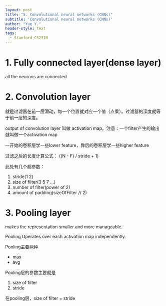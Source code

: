 ```yaml
---
layout: post
title: "5. Convolutional neural networks (CNNs)"
subtitle: 'Convolutional neural networks (CNNs)'
author: "Yue Y."
header-style: text
tags:
  - Stanford-CS231N
---
```



# 1. Fully connected layer(dense layer)
all the neurons are connected 

# 2. Convolution layer
就是过滤器在前一层滑动，每一个位置就对应一个值（点乘）。过滤器的深度就等于前一层的深度。

output of convolution layer 叫做 activation map。注意：一个filter产生的输出就叫做一个activation map

一开始的卷积层学一些lower feature，靠后的卷积层学一些higher feature

过滤之后的长度计算公式：
((N - F) / stride + 1)

此处有几个超参数：
1. stride(1 2)
2. size of filter(3 5 7 ...)
3. number of filter(power of 2)
4. amount of padding(sizeOfFilter // 2)


# 3. Pooling layer
makes the representation smaller and more manageable.

Pooling Operates over each activation map independently.

Pooling主要两种
- max
- avg

Pooling层的参数主要就是
1. size of filter 
2. stride 

在pooling层，size of filter = stride